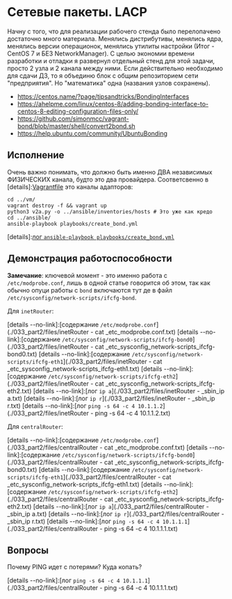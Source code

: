 #  Сетевые пакеты. LACP 

Начну c того, что для реализации рабочего стенда было перелопачено достаточно много материала. Менялись дистрибутивы, менялись ядра, менялись версии операционок, менялись утилиты настройки (Итог - CentOS 7 и БЕЗ NetworkManager). С целью экономии времени разработки и отладки я развернул отдельный стенд для этой задачи, просто 2 узла и 2 канала между ними. Если действительно необходимо для сдачи ДЗ, то я объединю блок с общим репозиторием сети "предприятия". Но "математика" одна (названия узлов сохранены).

* https://centos.name/?page/tipsandtricks/BondingInterfaces
* https://ahelpme.com/linux/centos-8/adding-bonding-interface-to-centos-8-editing-configuration-files-only/
* https://github.com/simonmcc/vagrant-bond/blob/master/shell/convert2bond.sh
* https://help.ubuntu.com/community/UbuntuBonding

## Исполнение

Очень важно понимать, что должно быть именно ДВА независимых ФИЗИЧЕСКИХ канала, будто это два провайдера. Соответсвенно в [details]:[Vagrantfile](./033_part2/vm/Vagrantfile) это каналы адапторов: 

```shell
cd ../vm/
vagrant destroy -f && vagrant up 
python3 v2a.py -o ../ansible/inventories/hosts # Это уже как кредо
cd ../ansible/
ansible-playbook playbooks/create_bond.yml 
```

[details]:[лог `ansible-playbook playbooks/create_bond.yml`](./033_part2/files/playbooks_create_bond.yml.log)

## Демонстрация работоспособности

__Замечание__: ключевой момент - это именно работа с `/etc/modprobe.conf`, лишь в одной статье говорится об этом, так как обычно опуци работы с `bond` включаются тут де в файл  `/etc/sysconfig/network-scripts/ifcfg-bond`. 

Для `inetRouter`:

[details --no-link]:[содержание `/etc/modprobe.conf`](./033_part2/files/inetRouter - cat _etc_modprobe.conf.txt)
[details --no-link]:[содержание `/etc/sysconfig/network-scripts/ifcfg-bond0`](./033_part2/files/inetRouter - cat _etc_sysconfig_network-scripts_ifcfg-bond0.txt)
[details --no-link]:[содержание `/etc/sysconfig/network-scripts/ifcfg-eth1`](./033_part2/files/inetRouter - cat _etc_sysconfig_network-scripts_ifcfg-eth1.txt)
[details --no-link]:[содержание `/etc/sysconfig/network-scripts/ifcfg-eth2`](./033_part2/files/inetRouter - cat _etc_sysconfig_network-scripts_ifcfg-eth2.txt)
[details --no-link]:[лог `ip a`](./033_part2/files/inetRouter - _sbin_ip a.txt)
[details --no-link]:[лог `ip r`](./033_part2/files/inetRouter - _sbin_ip r.txt)
[details --no-link]:[лог `ping -s 64 -c 4 10.1.1.2`](./033_part2/files/inetRouter - ping -s 64 -c 4 10.1.1.2.txt)

Для `centralRouter`:

[details --no-link]:[содержание `/etc/modprobe.conf`](./033_part2/files/centralRouter - cat _etc_modprobe.conf.txt)
[details --no-link]:[содержание `/etc/sysconfig/network-scripts/ifcfg-bond0`](./033_part2/files/centralRouter - cat _etc_sysconfig_network-scripts_ifcfg-bond0.txt)
[details --no-link]:[содержание `/etc/sysconfig/network-scripts/ifcfg-eth1`](./033_part2/files/centralRouter - cat _etc_sysconfig_network-scripts_ifcfg-eth1.txt)
[details --no-link]:[содержание `/etc/sysconfig/network-scripts/ifcfg-eth2`](./033_part2/files/centralRouter - cat _etc_sysconfig_network-scripts_ifcfg-eth2.txt)
[details --no-link]:[лог `ip a`](./033_part2/files/centralRouter - _sbin_ip a.txt)
[details --no-link]:[лог `ip r`](./033_part2/files/centralRouter - _sbin_ip r.txt)
[details --no-link]:[лог `ping -s 64 -c 4 10.1.1.1`](./033_part2/files/centralRouter - ping -s 64 -c 4 10.1.1.1.txt)

## Вопросы

Почему PING идет с потерями? Куда копать?

[details --no-link]:[лог `ping -s 64 -c 4 10.1.1.1`](./033_part2/files/centralRouter - ping -s 64 -c 4 10.1.1.1.txt)